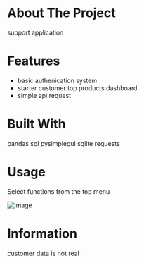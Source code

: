 # About The Project
support application

# Features
- basic authenication system
- starter customer top products dashboard
- simple api request

# Built With
pandas
sql
pysimplegui
sqlite
requests

# Usage
Select functions from the top menu

![image](https://github.com/arthurfy/support-app/assets/96949660/cb61c831-b6c1-4a0a-80a8-1459be5a48f1)

# Information
customer data is not real 
